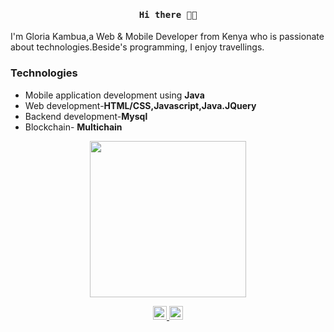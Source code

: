 <h4 align="center"><samp>Hi there 👋🏾</samp></h4>
I'm Gloria Kambua,a Web & Mobile Developer from Kenya who is passionate about technologies.Beside's programming, I enjoy travellings.

### Technologies
- Mobile application development using **Java**
- Web development-**HTML/CSS,Javascript,Java.JQuery**
- Backend development-**Mysql**
- Blockchain- **Multichain**
<p align="center">
  <img width="250" src="https://media.giphy.com/media/jIgXf4hgbHCeKiXpvt/giphy.gif">
</p>
<p align="center">
  <a href="https://twitter.com/GkVickie">
  <img  alt="Shubham Kumar | Twitter" width="22px" src="https://cdn.jsdelivr.net/npm/simple-icons@v3/icons/twitter.svg" />
</a>
  <a href="https://www.linkedin.com/in/kambua-sammy/">
  <img  alt="Shubham's LinkdeIN" width="22px" src="https://cdn.jsdelivr.net/npm/simple-icons@v3/icons/linkedin.svg" />
</a>
</p>
